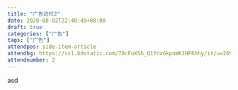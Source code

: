 ```yaml
---
title: "广告边栏2"
date: 2020-08-02T22:40:49+08:00
draft: true
categories: ["广告"]
tags: ["广告"]
attendpos: side-item-article
attendbg: https://ss1.bdstatic.com/70cFuXSh_Q1YnxGkpoWK1HF6hhy/it/u=2696416222,236428381&fm=26&gp=0.jpg
attendnumber: 2
---
```


asd